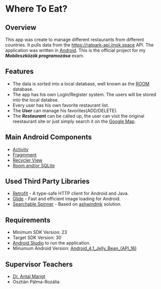 # Where To Eat?

## Overview
This app was create to manage different restaurants from different countries.
It pulls data from the https://ratpark-api.imok.space API.
The application was written in [Android](https://en.wikipedia.org/wiki/Android_(operating_system)).
This is the official project for my **_Mobileszközök programozása_** exam.


## Features
* The data is sorted into a local database, well known as the [ROOM](https://developer.android.com/topic/libraries/architecture/room?gclid=Cj0KCQiAifz-BRDjARIsAEElyGI7AnU7rdH2X7KIxSN3Fw4V5t3F4oCTZyH7L8uOzfPqjskj_cwZVwsaAkfjEALw_wcB&gclsrc=aw.ds)
database.
* The app has his own Login/Register system. The users will be stored into the local databse.
* Every user has his own favorite restaurant list.
* The **_User_** can manage his favorites(ADD/DELETE).
* The **_Restaurant_** can be called up, the user can visit the original reestaurant site or just simply search it on the [Google Map](https://www.google.ro/maps).

## Main Android Components
* [Activity](https://developer.android.com/reference/android/app/Activity)
* [Fragmment](https://developer.android.com/guide/fragments)
* [Recycler View](https://developer.android.com/jetpack/androidx/releases/recyclerview)
* [Room and/or SQLite](https://developer.android.com/topic/libraries/architecture/room?gclid=Cj0KCQiAifz-BRDjARIsAEElyGI7AnU7rdH2X7KIxSN3Fw4V5t3F4oCTZyH7L8uOzfPqjskj_cwZVwsaAkfjEALw_wcB&gclsrc=aw.ds)

## Used Third Party Libraries
* [Retrofit](https://square.github.io/retrofit/) - A type-safe HTTP client for Android and Java.
* [Glide](https://github.com/bumptech/glide) - Fast and efficient image loading for Android.
* [Searchable Spinner](https://github.com/ashwindmk/Android-Searchable-Spinner) - Based on [ashwindmk](https://github.com/ashwindmk) solution.

## Requirements
* Minimum SDK Version: 23
* Target SDK Version: 30
* [Android Studio](https://developer.android.com/studio?gclid=Cj0KCQiAifz-BRDjARIsAEElyGI0zlqyvwRiN1k3Hgd4JahhZ4LenjWjtUzHdumviEAb_S23Xm3RDqoaAg9ZEALw_wcB&gclsrc=aw.ds) to
run the application.
* Minumum Android Version: [Android_4.1_Jelly_Bean_(API_16)](https://en.wikipedia.org/wiki/Android_version_history#Android_4.1_Jelly_Bean_(API_16))

## Supervisor Teachers
* [Dr. Antal Marigt](https://ms.sapientia.ro/hu/tanszekek/matematika-informatika-tanszek/dr-antal-margit)
* Osztián Pálma-Rozália
